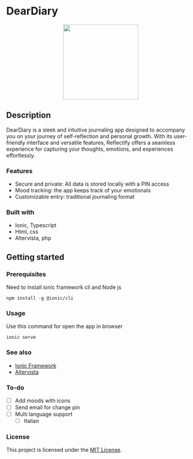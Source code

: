 # DearDiary



<div align="center">
  <kbd>
    <img height="200px" width="200px" src="https://github.com/tommaso-caputi/journaling-app/blob/main/design/icon.png" />
  </kbd>
</div>

## Description

DearDiary is a sleek and intuitive journaling app designed to accompany you on your journey of self-reflection and personal growth. With its user-friendly interface and versatile features, Reflectify offers a seamless experience for capturing your thoughts, emotions, and experiences effortlessly.

### Features

- Secure and private: All data is stored locally with a PIN access
- Mood tracking: the app keeps track of your emotionals
- Customizable entry: traditional journaling format

### Built with

- Ionic, Typescript
- Html, css
- Altervista, php

## Getting started

### Prerequisites
Need to install ionic framework cli and Node js
```console
npm install -g @ionic/cli
```

### Usage
Use this command for open the app in browser
```console
ionic serve
```

### See also

- [Ionic Framework](https://ionicframework.com/)
- [Altervista](https://altervista.org)

### To-do

- [ ] Add moods with icons
- [ ] Send email for change pin
- [ ] Multi language support
  - [ ] Italian

### License

This project is licensed under the [MIT License](LICENSE.md).
